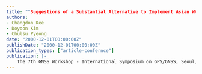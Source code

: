 ```yaml
---
title: ""Suggestions of a Substantial Alternative to Implement Asian WADGPS Network : Decentralized WADGPS""
authors:
- Changdon Kee
- Doyoon Kim
- Chulsu Pyeong
date: "2000-12-01T00:00:00Z"
publishDate: "2000-12-01T00:00:00Z"
publication_types: ["article-confernce"]
publication: |-
    The 7th GNSS Workshop - International Symposium on GPS/GNSS, Seoul, Korea, December, 2000, pp. 121-125
---
```

